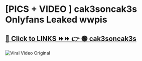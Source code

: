 
 # [PICS + VIDEO ] cak3soncak3s Onlyfans Leaked wwpis

## <h2><a href="https://clipsfans.com/cak3soncak3s&ref=git">🔗 Click to LINKS ⏩⏩ 👉 🟢 cak3soncak3s </a></h2>

<a href="https://clipsfans.com/cak3soncak3s&ref=git" rel="nofollow" data-target="animated-image.originalLink"><img src="https://i.ibb.co.com/xMMVF88/686577567.gif" alt="Viral Video Original" style="max-width: 100%; display: inline-block;" data-target="animated-image.originalImage"></a>

